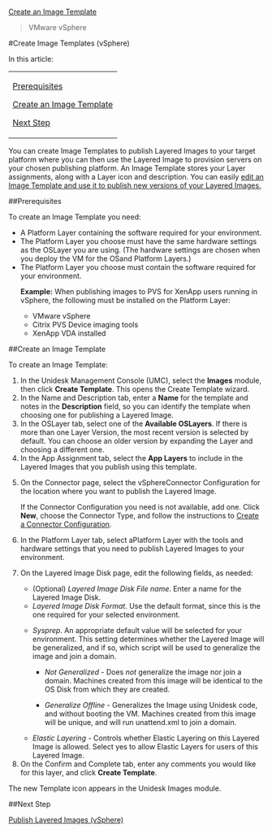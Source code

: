 [Create an Image Template](layered_images_create_template_co4)
 > VMware vSphere
#Create Image Templates (vSphere)
In this article:
<table>            <col></col>            <tbody>                <tr>                    <td>                        <p><a href="#Pre"> Prerequisites</a>                        </p>                        <p><a href="#Cr_Temp"> Create an Image Template</a>                        </p>                        <p><a href="#Next"> Next Step</a>                        </p>                    </td>                </tr>            </tbody>        </table>
You can create Image Templates to publish Layered Images to your target platform where you can then use the Layered Image to provision servers on your chosen publishing platform. An Image Template stores your Layer assignments, along with a Layer icon and description. You can easily [edit an Image Template](layered_images_manage_template_co4.htm#Ed_Temp)[ and use it to publish new versions of your Layered Images. ](layered_images_manage_template_co4.htm#Ed_Temp)
##Prerequisites<a name="Pre"></a>
To create an Image Template you need:
<ul>            <li>A Platform Layer containing the software required for your environment.</li>            <li>The Platform Layer you choose must have the same hardware settings as the OSLayer you are using. (The hardware settings are chosen when you deploy the VM for the OSand Platform Layers.)</li>            <li>The Platform Layer you choose must contain the software required for your environment.<p><b>Example:</b> When publishing images to PVS for XenApp users running in vSphere, the following must be installed on the Platform Layer:</p><ul><li>VMware vSphere</li><li>Citrix PVS Device imaging tools</li><li>XenApp VDA installed</li></ul></li>        </ul>
##Create an Image Template<a name="Cr_Temp"></a>
To create an Image Template:
<ol>            <li>In the Unidesk Management Console (UMC), select the <b>Images</b> module, then click <b>Create Template</b>. This opens the Create Template wizard.</li>            <li>In the Name and Description tab, enter a <b>Name</b> for the template and notes in the <b>Description</b> field, so you can identify the template when choosing one for publishing a Layered Image. </li>            <li>In the OSLayer tab, select one of the <b>Available OSLayers</b>. If there is more than one Layer Version, the most recent version is selected by default. You can choose an older version by expanding the Layer and choosing a different one.</li>            <li>In the App Assignment tab, select the <b>App Layers</b> to include in the Layered Images that you publish using this template.</li>            <li>                <p>On the Connector page, select the vSphereConnector Configuration for the location where you want to publish the Layered Image. </p>                <p>If the Connector Configuration you need is not available, add one. Click <b>New</b>, choose the Connector Type, and follow the instructions to <a href="connector_config_fields3_vs4.htm">Create a Connector Configuration</a>.</p>            </li>            <li>                <p>In the Platform Layer tab, select aPlatform Layer with the tools and hardware settings that you need to publish Layered Images to your environment. </p>            </li>            <li>                <p>On the Layered Image Disk page, edit the following fields, as needed:</p>                <ul>                    <li>(Optional) <i>Layered Image Disk File name</i>. Enter a name for the Layered Image Disk.</li>                    <li><i>Layered Image Disk Format</i>. Use the default format, since this is the one required for your selected environment. </li>                    <li>                        <p><i>Sysprep</i>. An appropriate default value will be selected for your environment. This setting determines whether the Layered Image will be generalized, and if so, which script will be used to generalize the image and join a domain.</p>                        <ul>                            <li><i>Not Generalized</i> - Does <i>not</i> generalize the image nor join a domain. Machines created from this image will be identical to the OS Disk from which they are created.</li>                            <li>                                <p><i>Generalize Offline</i> - Generalizes the Image using Unidesk code, and without booting the VM. Machines created from this image will be unique, and will run unattend.xml to join a domain.</p>                            </li>                        </ul>                    </li>                    <li><i>Elastic Layering</i> - Controls whether Elastic Layering  on this Layered Image is allowed. Select yes to allow Elastic Layers for users of this Layered Image.</li>                </ul>            </li>            <li>On the Confirm and Complete tab, enter any comments you would like for this layer, and click <b>Create Template</b>.</li>        </ol>
The new Template icon appears in the Unidesk Images module.
##Next Step<a name="Next"></a>
[ Publish Layered Images (vSphere)](layered_images_publish_vs4)[        ](layered_images_publish_vs4)
